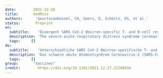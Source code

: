 ```yaml
---
date:        2021-12-28
title:       medRxiv
authors:      'GeurtsvanKessel, CH, Geers, D, Schmitz, KS, et al.'
status:       Preprint
en:
  subtitle:    'Divergent SARS CoV-2 Omicron-specific T- and B-cell responses in COVID-19 vaccine recipients'
  description: 'The severe acute respiratory distress syndrome coronavirus-2 (SARS-CoV-2) Omicron variant (B.1.1.529) is spreading rapidly, even in vaccinated individuals, raising concerns about immune escape. Here, we studied neutralizing antibodies and T-cell responses to SARS-CoV-2 D614G (wildtype, WT), and the B.1.351 (Beta), B.1.617.2 (Delta), and B.1.1.529 (Omicron) variants of concern (VOC) in a cohort of 60 health care workers (HCW) after immunization with ChAdOx-1 S, Ad26.COV2.S, mRNA-1273 or BNT162b2. High binding antibody levels against WT SARS-CoV-2 spike (S) were detected 28 days after vaccination with both mRNA vaccines (mRNA-1273 or BNT162b2), which significantly decreased after 6 months. In contrast, antibody levels were lower after Ad26.COV2.S vaccination but did not wane. Neutralization assays with authentic virus showed consistent cross-neutralization of the Beta and Delta variants in study participants, but Omicron-specific responses were significantly lower or absent (up to a 34-fold decrease compared to D614G). Notably, BNT162b2 booster vaccination after either two mRNA-1273 immunizations or Ad26.COV.2 priming partially restored neutralization of the Omicron variant, but responses were still up to-17-fold decreased compared to D614G. CD4+ T-cell responses were detected up to 6 months after all vaccination regimens; S-specific T-cell responses were highest after mRNA-1273 vaccination. No significant differences were detected between D614G- and variant-specific T-cell responses, including Omicron, indicating minimal escape at the T-cell level. This study shows that vaccinated individuals retain T-cell immunity to the SARS-CoV-2 Omicron variant, potentially balancing the lack of neutralizing antibodies in preventing or limiting severe COVID-19. Booster vaccinations may be needed to further restore Omicron cross-neutralization by antibodies.'
  tags:     []
de: 
  subtitle:    'Unterschiedliche SARS CoV-2 Omicron-spezifische T- und B-Zell-Reaktionen bei Empfängern des COVID-19-Impfstoffs'
  description: 'Das schwere akute Atemnotsyndrom Coronavirus-2 (SARS-CoV-2) Omicron-Variante (B.1.1.529) breitet sich schnell aus, sogar bei geimpften Personen, was Anlass zur Besorgnis über eine Immunflucht gibt. Wir untersuchten neutralisierende Antikörper und T-Zell-Reaktionen auf SARS-CoV-2 D614G (Wildtyp, WT) und die besorgniserregenden Varianten B.1.351 (Beta), B.1.617.2 (Delta) und B.1.1.529 (Omicron) in einer Kohorte von 60 Beschäftigten des Gesundheitswesens (HCW) nach Immunisierung mit ChAdOx-1 S, Ad26.COV2.S, mRNA-1273 oder BNT162b2. 28 Tage nach der Impfung mit beiden mRNA-Impfstoffen (mRNA-1273 oder BNT162b2) wurden hohe Bindungsantikörperspiegel gegen WT-SARS-CoV-2-Spike (S) festgestellt, die nach 6 Monaten deutlich abnahmen. Im Gegensatz dazu waren die Antikörperspiegel nach der Impfung mit Ad26.COV2.S niedriger, nahmen aber nicht ab. Neutralisationstests mit authentischem Virus zeigten eine konsistente Kreuzneutralisierung der Beta- und Delta-Varianten bei den Studienteilnehmern, aber Omicron-spezifische Reaktionen waren deutlich geringer oder fehlten ganz (bis zu einer 34-fachen Abnahme im Vergleich zu D614G). Eine BNT162b2-Auffrischungsimpfung nach zwei mRNA-1273-Immunisierungen oder einem Ad26.COV.2-Priming stellte die Neutralisierung der Omicron-Variante teilweise wieder her, aber die Reaktionen waren im Vergleich zu D614G immer noch bis zu 17-fach verringert. CD4+ T-Zell-Reaktionen wurden bis zu 6 Monate nach allen Impfschemata nachgewiesen; S-spezifische T-Zell-Reaktionen waren nach der mRNA-1273-Impfung am stärksten. Es wurden keine signifikanten Unterschiede zwischen D614G- und variantenspezifischen T-Zell-Antworten, einschließlich Omicron, festgestellt, was auf ein minimales Entweichen auf T-Zell-Ebene hinweist. Diese Studie zeigt, dass geimpfte Personen eine T-Zell-Immunität gegen die SARS-CoV-2-Variante Omicron behalten, die möglicherweise den Mangel an neutralisierenden Antikörpern ausgleicht und schwere COVID-19-Erkrankungen verhindert oder einschränkt. Möglicherweise sind Auffrischungsimpfungen erforderlich, um die Kreuzneutralisierung von Omicron durch Antikörper weiter zu verbessern.'
  tags:     []
group:       "Vaccines"
credit:        https://doi.org/10.1101/2021.12.27.21268416
---
```

